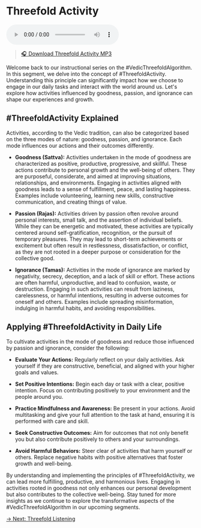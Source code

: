 # Threefold Activity

<audio src="https://indra.team/audio/indra/threefold-activity.mp3" controls></audio>

> [🎧 Download Threefold Activity MP3](https://indra.team/audio/indra/threefold-activity.mp3)

Welcome back to our instructional series on the #VedicThreefoldAlgorithm. In this segment, we delve into the concept of #ThreefoldActivity. Understanding this principle can significantly impact how we choose to engage in our daily tasks and interact with the world around us. Let's explore how activities influenced by goodness, passion, and ignorance can shape our experiences and growth.

## #ThreefoldActivity Explained

Activities, according to the Vedic tradition, can also be categorized based on the three modes of nature: goodness, passion, and ignorance. Each mode influences our actions and their outcomes differently.

- **Goodness (Sattva):** Activities undertaken in the mode of goodness are characterized as positive, productive, progressive, and skillful. These actions contribute to personal growth and the well-being of others. They are purposeful, considerate, and aimed at improving situations, relationships, and environments. Engaging in activities aligned with goodness leads to a sense of fulfillment, peace, and lasting happiness. Examples include volunteering, learning new skills, constructive communication, and creating things of value.

- **Passion (Rajas):** Activities driven by passion often revolve around personal interests, small talk, and the assertion of individual beliefs. While they can be energetic and motivated, these activities are typically centered around self-gratification, recognition, or the pursuit of temporary pleasures. They may lead to short-term achievements or excitement but often result in restlessness, dissatisfaction, or conflict, as they are not rooted in a deeper purpose or consideration for the collective good.

- **Ignorance (Tamas):** Activities in the mode of ignorance are marked by negativity, secrecy, deception, and a lack of skill or effort. These actions are often harmful, unproductive, and lead to confusion, waste, or destruction. Engaging in such activities can result from laziness, carelessness, or harmful intentions, resulting in adverse outcomes for oneself and others. Examples include spreading misinformation, indulging in harmful habits, and avoiding responsibilities.

## Applying #ThreefoldActivity in Daily Life

To cultivate activities in the mode of goodness and reduce those influenced by passion and ignorance, consider the following:

- **Evaluate Your Actions:** Regularly reflect on your daily activities. Ask yourself if they are constructive, beneficial, and aligned with your higher goals and values.

- **Set Positive Intentions:** Begin each day or task with a clear, positive intention. Focus on contributing positively to your environment and the people around you.

- **Practice Mindfulness and Awareness:** Be present in your actions. Avoid multitasking and give your full attention to the task at hand, ensuring it is performed with care and skill.

- **Seek Constructive Outcomes:** Aim for outcomes that not only benefit you but also contribute positively to others and your surroundings.

- **Avoid Harmful Behaviors:** Steer clear of activities that harm yourself or others. Replace negative habits with positive alternatives that foster growth and well-being.

By understanding and implementing the principles of #ThreefoldActivity, we can lead more fulfilling, productive, and harmonious lives. Engaging in activities rooted in goodness not only enhances our personal development but also contributes to the collective well-being. Stay tuned for more insights as we continue to explore the transformative aspects of the #VedicThreefoldAlgorithm in our upcoming segments.

[→ Next: Threefold Listening](threefold-listening.md)
